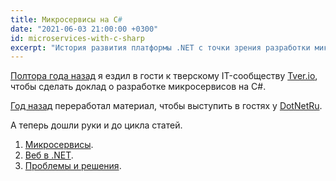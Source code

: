 ```yaml
---
title: Микросервисы на C#
date: "2021-06-03 21:00:00 +0300"
id: microservices-with-c-sharp
excerpt: "История развития платформы .NET с точки зрения разработки микросервисов."
---
```


[Полтора года назад](/2019/12/05/microservices-on-csharp/) я ездил в гости к тверскому IT-сообществу [Tver.io](https://tver.io/), чтобы сделать доклад о разработке микросервисов на C#.

[Год назад](/2020/05/29/microservices-on-csharp/) переработал материал, чтобы выступить в гостях у [DotNetRu](https://dotnet.ru/communities).

А теперь дошли руки и до цикла статей.

1. [Микросервисы](/articles/microservices-with-c-sharp/1-microservices/).
2. [Веб в .NET](/articles/microservices-with-c-sharp/2-web-in-dotnet/).
3. [Проблемы и решения](/articles/microservices-with-c-sharp/3-problems-and-solutions/).
